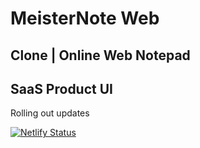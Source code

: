 # MeisterNote Web

## Clone | Online Web Notepad 

## SaaS Product UI

Rolling out updates

[![Netlify Status](https://api.netlify.com/api/v1/badges/14386f55-4532-4c37-8bbb-f4fc0f6f9883/deploy-status)](https://app.netlify.com/sites/meisternote/deploys)